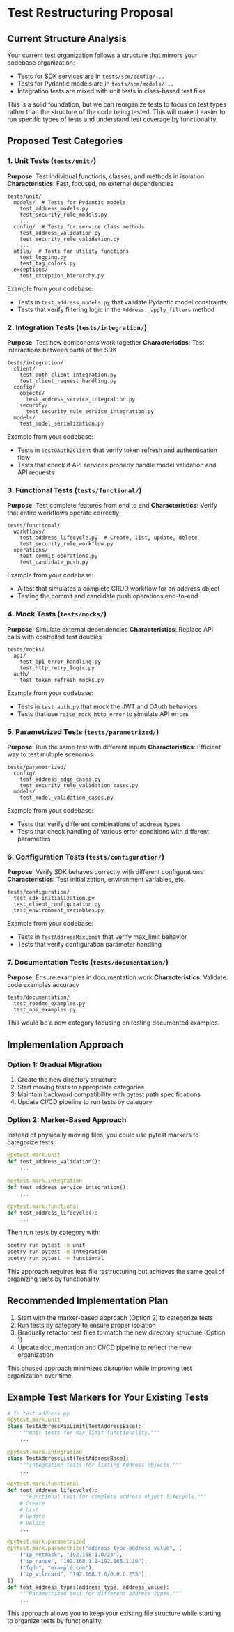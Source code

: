# Test Restructuring Proposal

## Current Structure Analysis

Your current test organization follows a structure that mirrors your codebase organization:

- Tests for SDK services are in `tests/scm/config/...`
- Tests for Pydantic models are in `tests/scm/models/...`
- Integration tests are mixed with unit tests in class-based test files

This is a solid foundation, but we can reorganize tests to focus on test types rather than the structure of the code being tested. This will make it easier to run specific types of tests and understand test coverage by functionality.

## Proposed Test Categories

### 1. Unit Tests (`tests/unit/`)

**Purpose**: Test individual functions, classes, and methods in isolation
**Characteristics**: Fast, focused, no external dependencies

```
tests/unit/
  models/  # Tests for Pydantic models
    test_address_models.py
    test_security_rule_models.py
    ...
  config/  # Tests for service class methods
    test_address_validation.py
    test_security_rule_validation.py
    ...
  utils/  # Tests for utility functions
    test_logging.py
    test_tag_colors.py
  exceptions/
    test_exception_hierarchy.py
```

Example from your codebase:
- Tests in `test_address_models.py` that validate Pydantic model constraints
- Tests that verify filtering logic in the `Address._apply_filters` method

### 2. Integration Tests (`tests/integration/`)

**Purpose**: Test how components work together
**Characteristics**: Test interactions between parts of the SDK

```
tests/integration/
  client/
    test_auth_client_integration.py
    test_client_request_handling.py
  config/
    objects/
      test_address_service_integration.py
    security/
      test_security_rule_service_integration.py
  models/
    test_model_serialization.py
```

Example from your codebase:
- Tests in `TestOAuth2Client` that verify token refresh and authentication flow
- Tests that check if API services properly handle model validation and API requests

### 3. Functional Tests (`tests/functional/`)

**Purpose**: Test complete features from end to end
**Characteristics**: Verify that entire workflows operate correctly

```
tests/functional/
  workflows/
    test_address_lifecycle.py  # Create, list, update, delete
    test_security_rule_workflow.py
  operations/
    test_commit_operations.py
    test_candidate_push.py
```

Example from your codebase:
- A test that simulates a complete CRUD workflow for an address object
- Testing the commit and candidate push operations end-to-end

### 4. Mock Tests (`tests/mocks/`)

**Purpose**: Simulate external dependencies
**Characteristics**: Replace API calls with controlled test doubles

```
tests/mocks/
  api/
    test_api_error_handling.py
    test_http_retry_logic.py
  auth/
    test_token_refresh_mocks.py
```

Example from your codebase:
- Tests in `test_auth.py` that mock the JWT and OAuth behaviors
- Tests that use `raise_mock_http_error` to simulate API errors

### 5. Parametrized Tests (`tests/parametrized/`)

**Purpose**: Run the same test with different inputs
**Characteristics**: Efficient way to test multiple scenarios

```
tests/parametrized/
  config/
    test_address_edge_cases.py
    test_security_rule_validation_cases.py
  models/
    test_model_validation_cases.py
```

Example from your codebase:
- Tests that verify different combinations of address types
- Tests that check handling of various error conditions with different parameters

### 6. Configuration Tests (`tests/configuration/`)

**Purpose**: Verify SDK behaves correctly with different configurations
**Characteristics**: Test initialization, environment variables, etc.

```
tests/configuration/
  test_sdk_initialization.py
  test_client_configuration.py
  test_environment_variables.py
```

Example from your codebase:
- Tests in `TestAddressMaxLimit` that verify max_limit behavior
- Tests that verify configuration parameter handling

### 7. Documentation Tests (`tests/documentation/`)

**Purpose**: Ensure examples in documentation work
**Characteristics**: Validate code examples accuracy

```
tests/documentation/
  test_readme_examples.py
  test_api_examples.py
```

This would be a new category focusing on testing documented examples.

## Implementation Approach

### Option 1: Gradual Migration

1. Create the new directory structure
2. Start moving tests to appropriate categories
3. Maintain backward compatibility with pytest path specifications
4. Update CI/CD pipeline to run tests by category

### Option 2: Marker-Based Approach

Instead of physically moving files, you could use pytest markers to categorize tests:

```python
@pytest.mark.unit
def test_address_validation():
    ...

@pytest.mark.integration
def test_address_service_integration():
    ...

@pytest.mark.functional
def test_address_lifecycle():
    ...
```

Then run tests by category with:
```bash
poetry run pytest -m unit
poetry run pytest -m integration
poetry run pytest -m functional
```

This approach requires less file restructuring but achieves the same goal of organizing tests by functionality.

## Recommended Implementation Plan

1. Start with the marker-based approach (Option 2) to categorize tests
2. Run tests by category to ensure proper isolation
3. Gradually refactor test files to match the new directory structure (Option 1)
4. Update documentation and CI/CD pipeline to reflect the new organization

This phased approach minimizes disruption while improving test organization over time.

## Example Test Markers for Your Existing Tests

```python
# In test_address.py
@pytest.mark.unit
class TestAddressMaxLimit(TestAddressBase):
    """Unit tests for max_limit functionality."""
    ...

@pytest.mark.integration
class TestAddressList(TestAddressBase):
    """Integration tests for listing Address objects."""
    ...

@pytest.mark.functional
def test_address_lifecycle():
    """Functional test for complete address object lifecycle."""
    # Create
    # List
    # Update
    # Delete
    ...

@pytest.mark.parametrized
@pytest.mark.parametrize("address_type,address_value", [
    ("ip_netmask", "192.168.1.0/24"),
    ("ip_range", "192.168.1.1-192.168.1.10"),
    ("fqdn", "example.com"),
    ("ip_wildcard", "192.168.1.0/0.0.0.255"),
])
def test_address_types(address_type, address_value):
    """Parametrized test for different address types."""
    ...
```

This approach allows you to keep your existing file structure while starting to organize tests by functionality.
